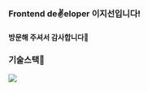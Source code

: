 ### Frontend de✌eloper 이지선입니다!
#### 방문해 주셔서 감사합니다🙌

### 기술스택🔨
<img src="https://img.shields.io/badge/javascript-F7DF1E?style=flat&logo=javascript&logoColor=white"/>


